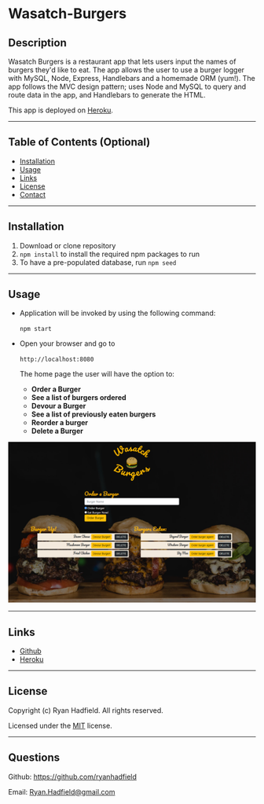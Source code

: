 # Wasatch-Burgers

## Description

Wasatch Burgers is a restaurant app that lets users input the names of burgers they'd like to eat. The app allows the user to use a burger logger with MySQL, Node, Express, Handlebars and a homemade ORM (yum!). The app follows the MVC design pattern; uses Node and MySQL to query and route data in the app, and Handlebars to generate the HTML.

This app is deployed on [Heroku](https://wasatch-burgers.herokuapp.com/).

---

## Table of Contents (Optional)

- [Installation](#installation)
- [Usage](#usage)
- [Links](#links)
- [License](#license)
- [Contact](#questions)

---

## Installation

1. Download or clone repository
2. `npm install` to install the required npm packages to run
3. To have a pre-populated database, run `npm seed`

---

## Usage

- Application will be invoked by using the following command:

  `npm start`

- Open your browser and go to
  
  `http://localhost:8080`

  The home page the user will have the option to:
   - **Order a Burger**
   - **See a list of burgers ordered**
   - **Devour a Burger** 
   - **See a list of previously eaten burgers**
   - **Reorder a burger**
   - **Delete a Burger**

![cardio workout fields](./public/assets/img/wasatch-burgers-screengrab.png)

---
## Links
* [Github](https://github.com/ryanhadfield/Wasatch-Burgers)
* [Heroku](https://wasatch-burgers.herokuapp.com/)

---

## License

Copyright (c) Ryan Hadfield. All rights reserved.
  
Licensed under the [MIT](LICENSE) license.

---

## Questions

Github: https://github.com/ryanhadfield

Email: Ryan.Hadfield@gmail.com
